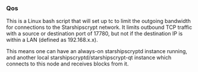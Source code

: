 ### Qos ###

This is a Linux bash script that will set up tc to limit the outgoing bandwidth for connections to the Starshipscrypt network. It limits outbound TCP traffic with a source or destination port of 17780, but not if the destination IP is within a LAN (defined as 192.168.x.x).

This means one can have an always-on starshipscryptd instance running, and another local starshipscryptd/starshipscrypt-qt instance which connects to this node and receives blocks from it.
